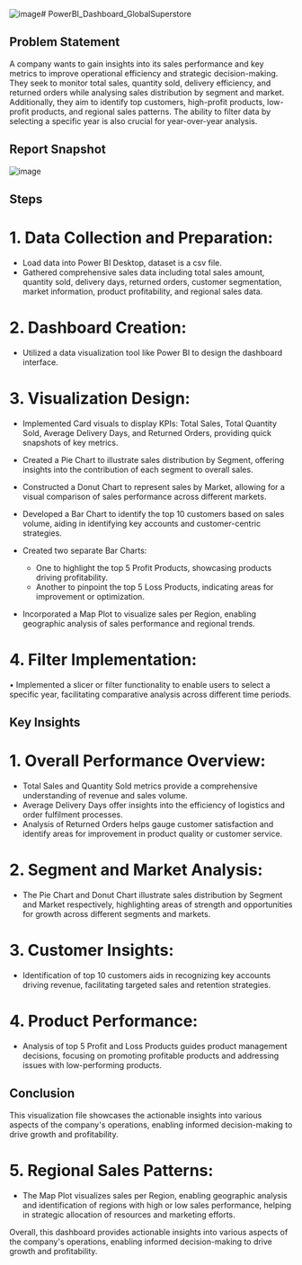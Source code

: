 ![image](https://github.com/Nehapatil55/PowerBI_Dashboard_GlobalSuperstore/assets/95535184/978feef0-1029-440a-9cfa-d378e433afc7)# PowerBI_Dashboard_GlobalSuperstore

## Problem Statement

A company wants to gain insights into its sales performance and key metrics to improve operational efficiency and strategic decision-making. They seek to monitor total sales, quantity sold, delivery efficiency, and returned orders while analysing sales distribution by segment and market. Additionally, they aim to identify top customers, high-profit products, low-profit products, and regional sales patterns. The ability to filter data by selecting a specific year is also crucial for year-over-year analysis.

 ## Report Snapshot

![image](https://github.com/Nehapatil55/PowerBI_Dashboard_GlobalSuperstore/assets/95535184/770bf3fe-3af8-4796-b1c2-0b6f94bb2427) 

## Steps 
# 1.	Data Collection and Preparation:
-   Load data into Power BI Desktop, dataset is a csv file. 
-   Gathered comprehensive sales data including total sales amount, quantity sold, delivery days, returned orders, customer segmentation, market information, product profitability, and regional sales data.
# 2.	Dashboard Creation:
-   Utilized a data visualization tool like Power BI to design the dashboard interface.
# 3.	Visualization Design:
-   Implemented Card visuals to display KPIs: Total Sales, Total Quantity Sold, Average Delivery Days, and Returned Orders, providing quick snapshots of key metrics.

-   Created a Pie Chart to illustrate sales distribution by Segment, offering insights into the contribution of each segment to overall sales.
-   Constructed a Donut Chart to represent sales by Market, allowing for a visual comparison of sales performance across different markets.
-	Developed a Bar Chart to identify the top 10 customers based on sales volume, aiding in identifying key accounts and customer-centric strategies.
-	Created two separate Bar Charts:
    *	One to highlight the top 5 Profit Products, showcasing products driving profitability.
    *	Another to pinpoint the top 5 Loss Products, indicating areas for improvement or optimization.
-	Incorporated a Map Plot to visualize sales per Region, enabling geographic analysis of sales performance and regional trends.
# 4.	Filter Implementation:
•	Implemented a slicer or filter functionality to enable users to select a specific year, facilitating comparative analysis across different time periods.



## Key Insights
# 1.	Overall Performance Overview:
-	Total Sales and Quantity Sold metrics provide a comprehensive understanding of revenue and sales volume.
-	Average Delivery Days offer insights into the efficiency of logistics and order fulfilment processes.
-	Analysis of Returned Orders helps gauge customer satisfaction and identify areas for improvement in product quality or customer service.


# 2.	Segment and Market Analysis:
-	The Pie Chart and Donut Chart illustrate sales distribution by Segment and Market respectively, highlighting areas of strength and opportunities for growth across different segments and markets.


# 3.	Customer Insights:
-	Identification of top 10 customers aids in recognizing key accounts driving revenue, facilitating targeted sales and retention strategies.


# 4.	Product Performance:
-	Analysis of top 5 Profit and Loss Products guides product management decisions, focusing on promoting profitable products and addressing issues with low-performing products.


## Conclusion
This visualization file showcases the actionable insights into various aspects of the company's operations, enabling informed decision-making to drive growth and profitability.


# 5.	Regional Sales Patterns:
-	The Map Plot visualizes sales per Region, enabling geographic analysis and identification of regions with high or low sales performance, helping in strategic allocation of resources and marketing efforts.

Overall, this dashboard provides actionable insights into various aspects of the company's operations, enabling informed decision-making to drive growth and profitability.
